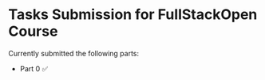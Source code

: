 # Tasks Submission for FullStackOpen Course

Currently submitted the following parts:
* Part 0 :white_check_mark:
